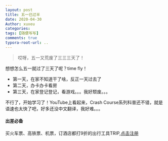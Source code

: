```yaml
---
layout: post
title: 五一已过半
date: 2020-04-30
Author: xuxeu
categories: 
tags: [随便写写]
comments: true
typora-root-url: ..
---
```


> 哎呀，五一又荒废了三三三天了！

想想怎么五一就过了三天了呢？time fly！

- 第一天，在家不知道干了啥，反正一天过去了
- 第二天，办卡办卡看房
- 第三天，在家登记登记，看游戏。。。我好颓废。。。

不行了，开始学习了！YouTube上看起来，Crash Course系列科普还不错，就是语速也太快了吧，好多还没中文翻译，我好难。。。

#### 出差必备

买火车票、高铁票、机票，订酒店都打9折的出行工具TRIP,[点击注册](https://h5.itrip.world/#/register/6tpd1Z)